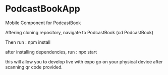 # PodcastBookApp
Mobile Component for PodcastBook

Aftering cloning repository, navigate to PodcastBook (cd PodcastBook)

Then run : npm install

after installing dependencies, run : npx start

this will allow you to develop live with expo go on your physical device after scanning qr code provided.
